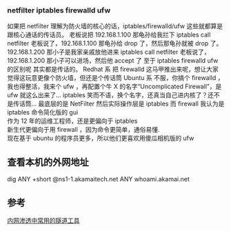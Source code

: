 ### netfilter iptables firewalld ufw

如果把 netfilter 理解为防火墙的核心的话，iptables/firewalld/ufw 这些就都算是跟核心通话的传话员。
老板说把 192.168.1.100 那龟孙给我拦下
iptables call netfilter 老板说了，192.168.1.100 那龟孙给 drop 了，然后那龟孙就被 drop 了。
192.168.1.200 那小子是我家亲戚放他进来
iptables call netfilter 老板说了，192.168.1.200 那小子可以进场，然后他 accept 了
至于 iptables firewalld ufw 的区别呢 其实都是传话的。
Redhat 系 把 firewalld 这马甲推出来呢，想让大家觉得这玩意更像个防火墙，但还是个传话筒
Ubuntu 系 不服，你搞个 firewalld ，我也得整活，我来个 ufw ，再配置个牛 X 的名字“Uncomplicated Firewall”，是 ufw 就这么出来了...
iptables 笑而不语，换个名字，还真当自己进内核了？还不是传话筒...
最底层的是 NetFilter 然后实际操作层是 iptables 而 firewall 我认为是 iptables 命令简化版的 gui  
 作为 12 年的运维工程师，还是更偏向于 iptables  
 新生代更偏向于用 firewall ，因为命令更简单，通俗易懂.  
 现在基于 ubuntu 的程序员更多，所以他们更喜欢用傻瓜相机版的 ufw

## 查看本机的外网地址

dig ANY +short @ns1-1.akamaitech.net ANY whoami.akamai.net

## 参考
[内网渗透中常用的隧道工具](https://unsafe.sh/go-156626.html)